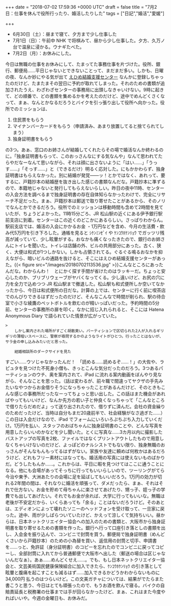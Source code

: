 
+++
date = "2018-07-02 17:59:36 +0000 UTC"
draft = false
title = "7月2日：仕事を休んで役所行ったり、婚活したりした"
tags = ["日記","婚活","愛媛"]

+++
<ul>
<li>6月30日（土）：昼まで寝て、夕方まで少し仕事した</li>
<li>7月1日（日）：午前中 NHK で将棋みて、昼から少し仕事した。夕方、久万ノ台で温泉に浸かる。ウナギたべた。</li>
<li>7月2日（月）：お休みにした。</li>
</ul>今日は無職の仕事をお休みにして、たまってた事務仕事を片づけた。役所、銀行、郵便局……平日じゃないとできないことって、まだまだ多い。しかも、日曜の夜、なんか妙にやる気が出て <a href="https://www.msc-ehime.jp/">えひめ結婚支援センター</a> なんかに登録しちゃったのだけど、たまたまその翌日に予約が取れてしまった。それのための書類が追加されたうえ、わざわざセンターの事務局に出頭しなきゃいけない。9時に起きて、どの順番で、どの書類を集めるかを考えたのだけど、途中でめんどくさくなって、まぁ、なんとかなるだろうとバイクを引っ張り出して役所へ向かった。役所でのミッションは、

<ol>
<li>住民票をもらう</li>
<li>マイナンバーカードをもらう（申請済み、あまり放置してると捨てられてしまう）</li>
<li>独身証明書をもらう</li>
</ol>の3つ。あぁ、窓口のお姉さんが結婚してくれたらその場で婚活なんか終わるのに。「独身証明書もらって、このおっさんなにする気なんや」なんて思われてたらやだなーなんて思いながら、それは顔に出さないように「はい……」「うっす……」「そっす……」と（できるだけ）明るく応対した。にもかかわらず、独身証明書はもらえなかった。別に結婚が発覚――ッ！とかではなく、あれって、要するに、戸籍抄本の結婚歴を抜き出した感じの書類なんだな。戸籍抄本に準ずるので、本籍地じゃないと発行してもらえないらしい。昨日の夜中11時、センターの入会方法を調べるまで独身証明書の存在自体知らなかったわけで、完全にリサーチ不足だった。まぁ、戸籍抄本は郵送で取り寄せたことがあるから、そのノリでなんとかできるだろう。役所でのミッションは移動時間も含めて2時間を見ていたが、ちょうどよかった。11時15分ごろ、JR 松山駅の近くにある伊予銀行駅前支店に到着。センターはこの近くのどこかにあるらしい。さっぱりわからん。駅前支店では、婚活の入会にかかるお金 ・1万円などを含め、今月の生活費・飲み代5万円を引き下ろした。通帳を見ると ｼｹﾝﾐﾝｾﾞｲ や ｹﾝｺｳﾎｹﾝﾘｮｳ でガッツリ残高が減っていて、少し眩暈がする。おなかも痛くなったきたので、銀行のお姉さんにトイレを聞いた。トイレは店舗の外、ビルの共用部分にあった。古く、狭く、大便は和式が1つしかない。しかも占領されてる。ぐるぐる鳴るおなかを抑えながら、暗いビルの通路を抜けると、そこにはえひめ結婚支援センターがあった。{{< figure src="/images/20180702113536.jpg"  >}}こんなところにあったんだな。わからんわ！　とにかく探す手間が省けたのはラッキーだ。ちょっと安心したのか、ブリブリウェーブがヤバくなってくる。少し遠いけど、お尻の穴に力を全力で込めつつ JR 松山駅まで撤退した。松山駅も和式便所しか空いてなかったから、今日は和式便所の日だな。計算の上では、センターに行く前に喫茶店でのんびりできるはずだったのだけど、そんなこんなで時間が削られ、駅の待合室で小さな綾鷹のペットボトルを飲むのが精いっぱいだった。予約時間の5分前、センターの事務所の扉を叩く。なかに招じ入れられると、そこには Hatena Anonymous Diary で語られていた情景が広がっていた。

    >
        しかし案内された場所がすごく胡散臭い。パーティションで区切られた2人が入れるギリギリの薄暗いスペースに、警察が尋問するかのようなライトがひとつ。行ったことはないが、サラ金の申し込みみたいだと思った。

        結婚相談所のダークサイドを見た
    
すごい……ウソじゃなかったんだ！　「読める……読めるぞ……！」の大佐や、ラピュタを見つけた不死身小僧も、きっとこんな気分だったのだろう。3つあるパーティションのウチ、奥を案内されて、iPad に流れる案内動画をぼんやり見ながら、そんなことを思った。（話は変わるが、前々職で間違ってヤクザの手先みたいなやつからお金借りそうになっちゃったことがあるんだけど、そのときもこんな感じの事務所だったなーってちょっと思い出した。この話はまた機会があればやってもいいけど、なんか先方の若い子と仲良くなっちゃって「こんなところで借りたらだめだよ」って送り出されたので、借りずに済んだ。会社の資金繰りのためだったけど、当時は自分もまだ20歳前半で、社会経験がなさ過ぎた……）この日は入会だけなので、iPad でフォームにいろいろぷちぷち入力していくだけ。1万円を払い、スタッフのおばちゃんに独身証明書のことや、どんな写真を用意したらいいのかなどを少し聞いた。とくに写真な……3カ月以内に撮影したバストアップの写真を2枚、ファイルではなくプリントアウトしたもので用意しなくちゃいけないのだけど、よっぽどのナルシストでもない限り、独身無職のおっさんがそんなもんもってるはずがない。家族や友達に頼めば何枚かはあるだろうけど、どれもフリー素材にはなっても、婚活用の写真には使えないものばかりだ。どうしたもんか……。これからは、平日に暇を見つけてはここに通うことになる。他にも会場があってそっちに行ってもいいらしいので、ツーリングがてら今治や東予、大洲あたりの会場に足を延ばしてもいいだろう。1万円の効力が切れる2年間の間は、それなりに婚活を頑張って、ダメだったら、まぁ、それはそれで仕方ない。お金を貯めて母ちゃんに楽させてあげたり、甥っ子、姪っ子の学費でも出してあげたい。それでもお金が余れば、大学に行ってもいいな。無職は老後が不安定だから、いくらあっても「余る」ことはないだろうけど。そのあとは、エディオンによって壊れたソニーのヘッドフォンを受け取って、一旦家に戻った。途中、雨が少しぱらついていたけど、かえって涼しくて気持ちいい。昼からは、日本ネットクリエイター協会への加入のための書類と、大阪市から独身証明書を取り寄せるための書類を作った。銀行へ行って口座引き落としの書類を出し、入会金を振り込んで、コンビニで封筒を買う。郵便局で独身証明書（めんどくさいから戸籍抄本）のための小為替を買い、返信用の封筒と切手、申請書を……っと、免許証（身分証明書）のコピーを忘れたのでコンビニに戻ってコピーし、全部封筒に入れてから普通郵便で大阪市へ出した（郵送の場合は区じゃないんだなぁ）。あぁ……めんどくせえ……。でも、もし日本ネットクリエイター協会と、文芸美術国民健康保険組合に加入できたら、ｹﾝｺｳﾎｹﾝﾘｮｳ の引き落として眩暈と腹痛を起こすことも減るはず……加入できるかどうかわからないものに 34,000円 払うのはつらいけど。この文美ガチャについては、結果がでたらまた書こうと思う、今日はとても頑張ったので、もうお酒を飲んで寝る。バイクの自賠責延長と税務署の仕事までは手が回らなかったけど、まぁ、これはまた今度やればいいや。今週の金曜日も、お休みだ。


